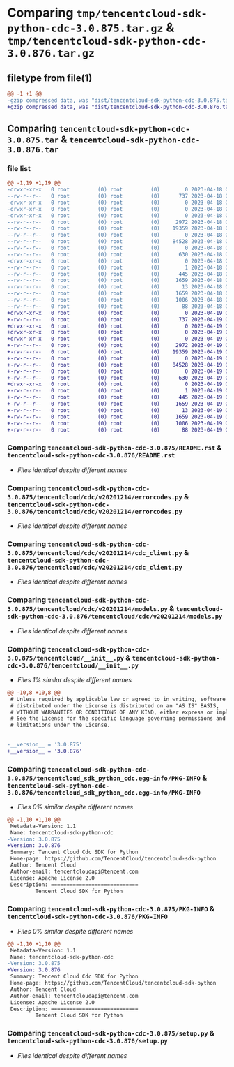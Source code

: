 # Comparing `tmp/tencentcloud-sdk-python-cdc-3.0.875.tar.gz` & `tmp/tencentcloud-sdk-python-cdc-3.0.876.tar.gz`

## filetype from file(1)

```diff
@@ -1 +1 @@
-gzip compressed data, was "dist/tencentcloud-sdk-python-cdc-3.0.875.tar", last modified: Tue Apr 18 00:26:52 2023, max compression
+gzip compressed data, was "dist/tencentcloud-sdk-python-cdc-3.0.876.tar", last modified: Wed Apr 19 00:20:01 2023, max compression
```

## Comparing `tencentcloud-sdk-python-cdc-3.0.875.tar` & `tencentcloud-sdk-python-cdc-3.0.876.tar`

### file list

```diff
@@ -1,19 +1,19 @@
-drwxr-xr-x   0 root         (0) root         (0)        0 2023-04-18 00:26:52.000000 tencentcloud-sdk-python-cdc-3.0.875/
--rw-r--r--   0 root         (0) root         (0)      737 2023-04-18 00:26:51.000000 tencentcloud-sdk-python-cdc-3.0.875/README.rst
-drwxr-xr-x   0 root         (0) root         (0)        0 2023-04-18 00:26:52.000000 tencentcloud-sdk-python-cdc-3.0.875/tencentcloud/
-drwxr-xr-x   0 root         (0) root         (0)        0 2023-04-18 00:26:52.000000 tencentcloud-sdk-python-cdc-3.0.875/tencentcloud/cdc/
-drwxr-xr-x   0 root         (0) root         (0)        0 2023-04-18 00:26:52.000000 tencentcloud-sdk-python-cdc-3.0.875/tencentcloud/cdc/v20201214/
--rw-r--r--   0 root         (0) root         (0)     2972 2023-04-18 00:26:51.000000 tencentcloud-sdk-python-cdc-3.0.875/tencentcloud/cdc/v20201214/errorcodes.py
--rw-r--r--   0 root         (0) root         (0)    19359 2023-04-18 00:26:51.000000 tencentcloud-sdk-python-cdc-3.0.875/tencentcloud/cdc/v20201214/cdc_client.py
--rw-r--r--   0 root         (0) root         (0)        0 2023-04-18 00:26:51.000000 tencentcloud-sdk-python-cdc-3.0.875/tencentcloud/cdc/v20201214/__init__.py
--rw-r--r--   0 root         (0) root         (0)    84528 2023-04-18 00:26:51.000000 tencentcloud-sdk-python-cdc-3.0.875/tencentcloud/cdc/v20201214/models.py
--rw-r--r--   0 root         (0) root         (0)        0 2023-04-18 00:26:51.000000 tencentcloud-sdk-python-cdc-3.0.875/tencentcloud/cdc/__init__.py
--rw-r--r--   0 root         (0) root         (0)      630 2023-04-18 00:26:51.000000 tencentcloud-sdk-python-cdc-3.0.875/tencentcloud/__init__.py
-drwxr-xr-x   0 root         (0) root         (0)        0 2023-04-18 00:26:52.000000 tencentcloud-sdk-python-cdc-3.0.875/tencentcloud_sdk_python_cdc.egg-info/
--rw-r--r--   0 root         (0) root         (0)        1 2023-04-18 00:26:52.000000 tencentcloud-sdk-python-cdc-3.0.875/tencentcloud_sdk_python_cdc.egg-info/dependency_links.txt
--rw-r--r--   0 root         (0) root         (0)      445 2023-04-18 00:26:52.000000 tencentcloud-sdk-python-cdc-3.0.875/tencentcloud_sdk_python_cdc.egg-info/SOURCES.txt
--rw-r--r--   0 root         (0) root         (0)     1659 2023-04-18 00:26:52.000000 tencentcloud-sdk-python-cdc-3.0.875/tencentcloud_sdk_python_cdc.egg-info/PKG-INFO
--rw-r--r--   0 root         (0) root         (0)       13 2023-04-18 00:26:52.000000 tencentcloud-sdk-python-cdc-3.0.875/tencentcloud_sdk_python_cdc.egg-info/top_level.txt
--rw-r--r--   0 root         (0) root         (0)     1659 2023-04-18 00:26:52.000000 tencentcloud-sdk-python-cdc-3.0.875/PKG-INFO
--rw-r--r--   0 root         (0) root         (0)     1006 2023-04-18 00:26:51.000000 tencentcloud-sdk-python-cdc-3.0.875/setup.py
--rw-r--r--   0 root         (0) root         (0)       88 2023-04-18 00:26:52.000000 tencentcloud-sdk-python-cdc-3.0.875/setup.cfg
+drwxr-xr-x   0 root         (0) root         (0)        0 2023-04-19 00:20:01.000000 tencentcloud-sdk-python-cdc-3.0.876/
+-rw-r--r--   0 root         (0) root         (0)      737 2023-04-19 00:20:01.000000 tencentcloud-sdk-python-cdc-3.0.876/README.rst
+drwxr-xr-x   0 root         (0) root         (0)        0 2023-04-19 00:20:01.000000 tencentcloud-sdk-python-cdc-3.0.876/tencentcloud/
+drwxr-xr-x   0 root         (0) root         (0)        0 2023-04-19 00:20:01.000000 tencentcloud-sdk-python-cdc-3.0.876/tencentcloud/cdc/
+drwxr-xr-x   0 root         (0) root         (0)        0 2023-04-19 00:20:01.000000 tencentcloud-sdk-python-cdc-3.0.876/tencentcloud/cdc/v20201214/
+-rw-r--r--   0 root         (0) root         (0)     2972 2023-04-19 00:20:01.000000 tencentcloud-sdk-python-cdc-3.0.876/tencentcloud/cdc/v20201214/errorcodes.py
+-rw-r--r--   0 root         (0) root         (0)    19359 2023-04-19 00:20:01.000000 tencentcloud-sdk-python-cdc-3.0.876/tencentcloud/cdc/v20201214/cdc_client.py
+-rw-r--r--   0 root         (0) root         (0)        0 2023-04-19 00:20:01.000000 tencentcloud-sdk-python-cdc-3.0.876/tencentcloud/cdc/v20201214/__init__.py
+-rw-r--r--   0 root         (0) root         (0)    84528 2023-04-19 00:20:01.000000 tencentcloud-sdk-python-cdc-3.0.876/tencentcloud/cdc/v20201214/models.py
+-rw-r--r--   0 root         (0) root         (0)        0 2023-04-19 00:20:01.000000 tencentcloud-sdk-python-cdc-3.0.876/tencentcloud/cdc/__init__.py
+-rw-r--r--   0 root         (0) root         (0)      630 2023-04-19 00:20:01.000000 tencentcloud-sdk-python-cdc-3.0.876/tencentcloud/__init__.py
+drwxr-xr-x   0 root         (0) root         (0)        0 2023-04-19 00:20:01.000000 tencentcloud-sdk-python-cdc-3.0.876/tencentcloud_sdk_python_cdc.egg-info/
+-rw-r--r--   0 root         (0) root         (0)        1 2023-04-19 00:20:01.000000 tencentcloud-sdk-python-cdc-3.0.876/tencentcloud_sdk_python_cdc.egg-info/dependency_links.txt
+-rw-r--r--   0 root         (0) root         (0)      445 2023-04-19 00:20:01.000000 tencentcloud-sdk-python-cdc-3.0.876/tencentcloud_sdk_python_cdc.egg-info/SOURCES.txt
+-rw-r--r--   0 root         (0) root         (0)     1659 2023-04-19 00:20:01.000000 tencentcloud-sdk-python-cdc-3.0.876/tencentcloud_sdk_python_cdc.egg-info/PKG-INFO
+-rw-r--r--   0 root         (0) root         (0)       13 2023-04-19 00:20:01.000000 tencentcloud-sdk-python-cdc-3.0.876/tencentcloud_sdk_python_cdc.egg-info/top_level.txt
+-rw-r--r--   0 root         (0) root         (0)     1659 2023-04-19 00:20:01.000000 tencentcloud-sdk-python-cdc-3.0.876/PKG-INFO
+-rw-r--r--   0 root         (0) root         (0)     1006 2023-04-19 00:20:01.000000 tencentcloud-sdk-python-cdc-3.0.876/setup.py
+-rw-r--r--   0 root         (0) root         (0)       88 2023-04-19 00:20:01.000000 tencentcloud-sdk-python-cdc-3.0.876/setup.cfg
```

### Comparing `tencentcloud-sdk-python-cdc-3.0.875/README.rst` & `tencentcloud-sdk-python-cdc-3.0.876/README.rst`

 * *Files identical despite different names*

### Comparing `tencentcloud-sdk-python-cdc-3.0.875/tencentcloud/cdc/v20201214/errorcodes.py` & `tencentcloud-sdk-python-cdc-3.0.876/tencentcloud/cdc/v20201214/errorcodes.py`

 * *Files identical despite different names*

### Comparing `tencentcloud-sdk-python-cdc-3.0.875/tencentcloud/cdc/v20201214/cdc_client.py` & `tencentcloud-sdk-python-cdc-3.0.876/tencentcloud/cdc/v20201214/cdc_client.py`

 * *Files identical despite different names*

### Comparing `tencentcloud-sdk-python-cdc-3.0.875/tencentcloud/cdc/v20201214/models.py` & `tencentcloud-sdk-python-cdc-3.0.876/tencentcloud/cdc/v20201214/models.py`

 * *Files identical despite different names*

### Comparing `tencentcloud-sdk-python-cdc-3.0.875/tencentcloud/__init__.py` & `tencentcloud-sdk-python-cdc-3.0.876/tencentcloud/__init__.py`

 * *Files 1% similar despite different names*

```diff
@@ -10,8 +10,8 @@
 # Unless required by applicable law or agreed to in writing, software
 # distributed under the License is distributed on an "AS IS" BASIS,
 # WITHOUT WARRANTIES OR CONDITIONS OF ANY KIND, either express or implied.
 # See the License for the specific language governing permissions and
 # limitations under the License.
 
 
-__version__ = '3.0.875'
+__version__ = '3.0.876'
```

### Comparing `tencentcloud-sdk-python-cdc-3.0.875/tencentcloud_sdk_python_cdc.egg-info/PKG-INFO` & `tencentcloud-sdk-python-cdc-3.0.876/tencentcloud_sdk_python_cdc.egg-info/PKG-INFO`

 * *Files 0% similar despite different names*

```diff
@@ -1,10 +1,10 @@
 Metadata-Version: 1.1
 Name: tencentcloud-sdk-python-cdc
-Version: 3.0.875
+Version: 3.0.876
 Summary: Tencent Cloud Cdc SDK for Python
 Home-page: https://github.com/TencentCloud/tencentcloud-sdk-python
 Author: Tencent Cloud
 Author-email: tencentcloudapi@tencent.com
 License: Apache License 2.0
 Description: ============================
         Tencent Cloud SDK for Python
```

### Comparing `tencentcloud-sdk-python-cdc-3.0.875/PKG-INFO` & `tencentcloud-sdk-python-cdc-3.0.876/PKG-INFO`

 * *Files 0% similar despite different names*

```diff
@@ -1,10 +1,10 @@
 Metadata-Version: 1.1
 Name: tencentcloud-sdk-python-cdc
-Version: 3.0.875
+Version: 3.0.876
 Summary: Tencent Cloud Cdc SDK for Python
 Home-page: https://github.com/TencentCloud/tencentcloud-sdk-python
 Author: Tencent Cloud
 Author-email: tencentcloudapi@tencent.com
 License: Apache License 2.0
 Description: ============================
         Tencent Cloud SDK for Python
```

### Comparing `tencentcloud-sdk-python-cdc-3.0.875/setup.py` & `tencentcloud-sdk-python-cdc-3.0.876/setup.py`

 * *Files identical despite different names*

